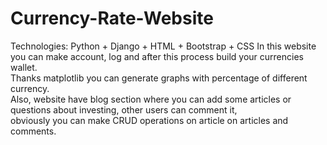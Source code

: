 # Currency-Rate-Website
Technologies: Python + Django + HTML + Bootstrap + CSS
In this website you can make account, log and after this process build your currencies wallet. 
</br>Thanks matplotlib you can generate graphs with percentage of different currency.
</br>Also, website have blog section where you can add some articles or questions about investing, other users can comment it,
</br>obviously you can make CRUD operations on article on articles and comments.
